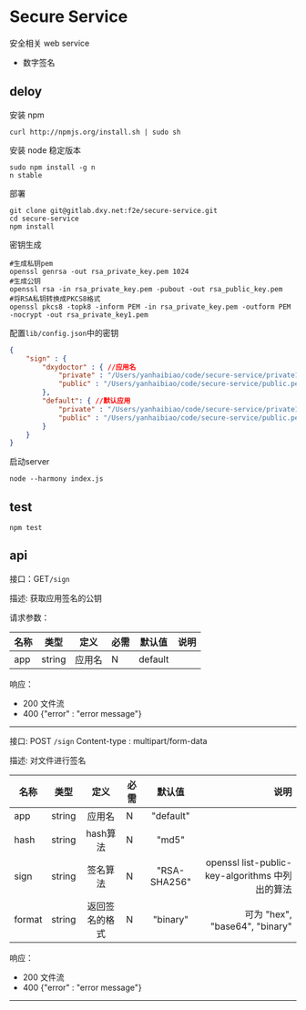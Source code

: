 # Secure Service

安全相关 web service

- 数字签名

## deloy 

安装 npm

`curl http://npmjs.org/install.sh | sudo sh`

安装 node 稳定版本 

```
sudo npm install -g n
n stable
```

部署

```shell
git clone git@gitlab.dxy.net:f2e/secure-service.git
cd secure-service
npm install
```

密钥生成

```shell
#生成私钥pem
openssl genrsa -out rsa_private_key.pem 1024
#生成公钥
openssl rsa -in rsa_private_key.pem -pubout -out rsa_public_key.pem
#将RSA私钥转换成PKCS8格式
openssl pkcs8 -topk8 -inform PEM -in rsa_private_key.pem -outform PEM -nocrypt -out rsa_private_key1.pem
```

配置`lib/config.json`中的密钥

```json
{
	"sign" : {
		"dxydoctor" : { //应用名
			"private" : "/Users/yanhaibiao/code/secure-service/private1.pem", //密钥存放路径
			"public" : "/Users/yanhaibiao/code/secure-service/public.pem"
		},
		"default": { //默认应用
			"private" : "/Users/yanhaibiao/code/secure-service/private1.pem", 
			"public" : "/Users/yanhaibiao/code/secure-service/public.pem"
		}
	}
}

```

启动server

```shell
node --harmony index.js
```

## test

```shell
npm test
```

## api

接口：GET`/sign`

描述: 获取应用签名的公钥

请求参数：

| 名称     | 类型   | 定义        | 必需 | 默认值 | 说明|
| ------------- |:-------------:| :-----:|------------- |:-------------:| -----:|
|app | string | 应用名   |   N  | default    | |

响应：

- 200 文件流
- 400 {"error" : "error message"}

--------------------------------------------------
接口: POST `/sign` Content-type : multipart/form-data

描述: 对文件进行签名

| 名称     | 类型   | 定义        | 必需 | 默认值 | 说明|
| ------------- |:-------------:| :-----:|------------- |:-------------:| -----:|
|app | string | 应用名   |   N  | "default"  | |
|hash | string | hash算法   |   N  | "md5"  | | 
|sign | string | 签名算法   |   N  |  "RSA-SHA256"  | openssl list-public-key-algorithms 中列出的算法| 
|format | string | 返回签名的格式  |   N  | "binary" | 可为 "hex", "base64", "binary" |

响应：

- 200 文件流
- 400 {"error" : "error message"}

--------------------------------------------------




